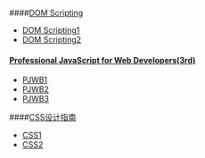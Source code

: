 ####[DOM Scripting](http://book.douban.com/subject/5436113/)
* [DOM Scripting1](https://github.com/frechei/BOOKNOTES/wiki/DOM-Scripting1)
* [DOM Scripting2](https://github.com/frechei/BOOKNOTES/wiki/DOM-Scripting2)

#### [Professional JavaScript for Web Developers(3rd)](http://book.douban.com/subject/10546125/)
* [PJWB1](https://github.com/frechei/BOOKNOTES/wiki/PJWB1)
* [PJWB2](https://github.com/frechei/BOOKNOTES/wiki/PJWB2)
* [PJWB3](https://github.com/frechei/BOOKNOTES/wiki/PJWB3)
 
####[CSS设计指南](https://book.douban.com/subject/23123255/)
* [CSS1](https://github.com/frechei/BOOKNOTES/wiki/css设计指南1)
* [CSS2](https://github.com/frechei/BOOKNOTES/wiki/css设计指南2)


